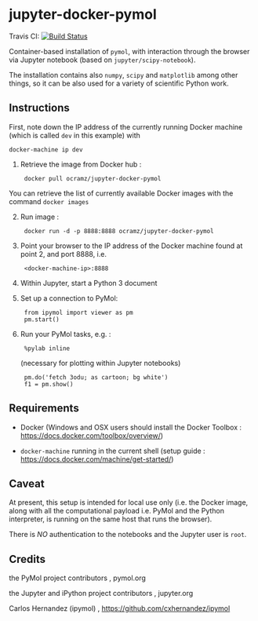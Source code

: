 # jupyter-docker-pymol

Travis CI: [![Build Status](https://travis-ci.org/ocramz/jupyter-docker-pymol.svg?branch=master)](https://travis-ci.org/ocramz/jupyter-docker-pymol)

Container-based installation of `pymol`, with interaction through the browser via Jupyter notebook (based on `jupyter/scipy-notebook`).

The installation contains also `numpy`, `scipy` and `matplotlib` among other things, so it can be also used for a variety of scientific Python work.


## Instructions


First, note down the IP address of the currently running Docker machine (which is called `dev` in this example) with 

    docker-machine ip dev


1. Retrieve the image from Docker hub :

        docker pull ocramz/jupyter-docker-pymol

You can retrieve the list of currently available Docker images with the command `docker images`


2. Run image :
  
        docker run -d -p 8888:8888 ocramz/jupyter-docker-pymol

3. Point your browser to the IP address of the Docker machine found at point 2, and port 8888, i.e.

        <docker-machine-ip>:8888

4. Within Jupyter, start a Python 3 document

5. Set up a connection to PyMol:

        from ipymol import viewer as pm
        pm.start()

6. Run your PyMol tasks, e.g. :

        %pylab inline 

    (necessary for plotting within Jupyter notebooks)

        pm.do('fetch 3odu; as cartoon; bg white')
        f1 = pm.show()







## Requirements

* Docker (Windows and OSX users should install the Docker Toolbox : https://docs.docker.com/toolbox/overview/)

* `docker-machine` running in the current shell (setup guide : https://docs.docker.com/machine/get-started/)



## Caveat

At present, this setup is intended for local use only (i.e. the Docker image, along with all the computational payload i.e. PyMol and the Python interpreter, is running on the same host that runs the browser). 

There is *NO* authentication to the notebooks and the Jupyter user is `root`.





## Credits

the PyMol project contributors , pymol.org

the Jupyter and iPython project contributors , jupyter.org

Carlos Hernandez (ipymol) , https://github.com/cxhernandez/ipymol
